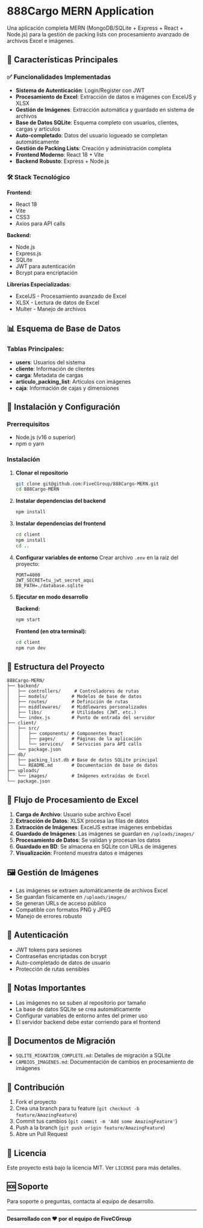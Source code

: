 # 888Cargo MERN Application

Una aplicación completa MERN (MongoDB/SQLite + Express + React + Node.js) para la gestión de packing lists con procesamiento avanzado de archivos Excel e imágenes.

## 🚀 Características Principales

### ✅ Funcionalidades Implementadas
- **Sistema de Autenticación**: Login/Register con JWT
- **Procesamiento de Excel**: Extracción de datos e imágenes con ExcelJS y XLSX
- **Gestión de Imágenes**: Extracción automática y guardado en sistema de archivos
- **Base de Datos SQLite**: Esquema completo con usuarios, clientes, cargas y artículos
- **Auto-completado**: Datos del usuario logueado se completan automáticamente
- **Gestión de Packing Lists**: Creación y administración completa
- **Frontend Moderno**: React 18 + Vite
- **Backend Robusto**: Express + Node.js

### 🛠️ Stack Tecnológico

**Frontend:**
- React 18
- Vite
- CSS3
- Axios para API calls

**Backend:**
- Node.js
- Express.js
- SQLite
- JWT para autenticación
- Bcrypt para encriptación

**Librerías Especializadas:**
- ExcelJS - Procesamiento avanzado de Excel
- XLSX - Lectura de datos de Excel
- Multer - Manejo de archivos

## 📊 Esquema de Base de Datos

### Tablas Principales:
- **users**: Usuarios del sistema
- **cliente**: Información de clientes
- **carga**: Metadata de cargas
- **articulo_packing_list**: Artículos con imágenes
- **caja**: Información de cajas y dimensiones

## 🔧 Instalación y Configuración

### Prerrequisitos
- Node.js (v16 o superior)
- npm o yarn

### Instalación

1. **Clonar el repositorio**
   ```bash
   git clone git@github.com:FiveCGroup/888Cargo-MERN.git
   cd 888Cargo-MERN
   ```

2. **Instalar dependencias del backend**
   ```bash
   npm install
   ```

3. **Instalar dependencias del frontend**
   ```bash
   cd client
   npm install
   cd ..
   ```

4. **Configurar variables de entorno**
   Crear archivo `.env` en la raíz del proyecto:
   ```env
   PORT=4000
   JWT_SECRET=tu_jwt_secret_aqui
   DB_PATH=./database.sqlite
   ```

5. **Ejecutar en modo desarrollo**
   
   **Backend:**
   ```bash
   npm start
   ```
   
   **Frontend (en otra terminal):**
   ```bash
   cd client
   npm run dev
   ```

## 📁 Estructura del Proyecto

```
888Cargo-MERN/
├── backend/
│   ├── controllers/     # Controladores de rutas
│   ├── models/         # Modelos de base de datos
│   ├── routes/         # Definición de rutas
│   ├── middlewares/    # Middlewares personalizados
│   ├── libs/           # Utilidades (JWT, etc.)
│   └── index.js        # Punto de entrada del servidor
├── client/
│   ├── src/
│   │   ├── components/ # Componentes React
│   │   ├── pages/      # Páginas de la aplicación
│   │   └── services/   # Servicios para API calls
│   └── package.json
├── db/
│   ├── packing_list.db # Base de datos SQLite principal
│   └── README.md       # Documentación de base de datos
├── uploads/
│   └── images/         # Imágenes extraídas de Excel
└── package.json
```

## 🔄 Flujo de Procesamiento de Excel

1. **Carga de Archivo**: Usuario sube archivo Excel
2. **Extracción de Datos**: XLSX procesa las filas de datos
3. **Extracción de Imágenes**: ExcelJS extrae imágenes embebidas
4. **Guardado de Imágenes**: Las imágenes se guardan en `/uploads/images/`
5. **Procesamiento de Datos**: Se validan y procesan los datos
6. **Guardado en BD**: Se almacena en SQLite con URLs de imágenes
7. **Visualización**: Frontend muestra datos e imágenes

## 🖼️ Gestión de Imágenes

- Las imágenes se extraen automáticamente de archivos Excel
- Se guardan físicamente en `/uploads/images/`
- Se generan URLs de acceso público
- Compatible con formatos PNG y JPEG
- Manejo de errores robusto

## 🔐 Autenticación

- JWT tokens para sesiones
- Contraseñas encriptadas con bcrypt
- Auto-completado de datos de usuario
- Protección de rutas sensibles

## 🚨 Notas Importantes

- Las imágenes no se suben al repositorio por tamaño
- La base de datos SQLite se crea automáticamente
- Configurar variables de entorno antes del primer uso
- El servidor backend debe estar corriendo para el frontend

## 📝 Documentos de Migración

- `SQLITE_MIGRATION_COMPLETE.md`: Detalles de migración a SQLite
- `CAMBIOS_IMAGENES.md`: Documentación de cambios en procesamiento de imágenes

## 🤝 Contribución

1. Fork el proyecto
2. Crea una branch para tu feature (`git checkout -b feature/AmazingFeature`)
3. Commit tus cambios (`git commit -m 'Add some AmazingFeature'`)
4. Push a la branch (`git push origin feature/AmazingFeature`)
5. Abre un Pull Request

## 📄 Licencia

Este proyecto está bajo la licencia MIT. Ver `LICENSE` para más detalles.

## 🆘 Soporte

Para soporte o preguntas, contacta al equipo de desarrollo.

---

**Desarrollado con ❤️ por el equipo de FiveCGroup**
